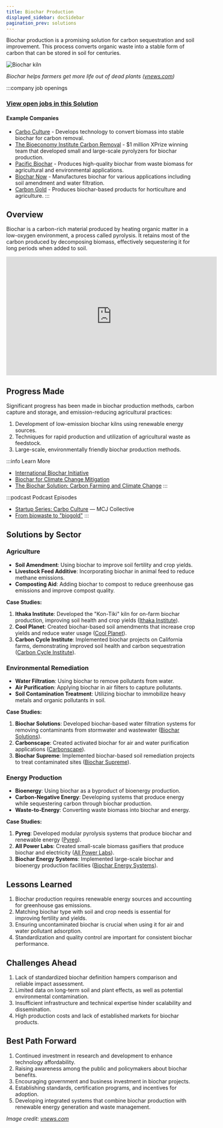 ```yaml
---
title: Biochar Production
displayed_sidebar: docSidebar
pagination_prev: solutions
---
```


Biochar production is a promising solution for carbon sequestration and soil improvement. This process converts organic waste into a stable form of carbon that can be stored in soil for centuries.

![Biochar kiln](../static/img/biochar-kiln.jpg)

*Biochar helps farmers get more life out of dead plants ([vnews.com](https://www.vnews.com/Biochar-Demonstration-Offers-Alternative-to-Burn-Piles-46911424))*

:::company job openings
### [View open jobs in this Solution](https://climatebase.org/jobs?l=&q=&drawdown_solutions=Biochar+Production)
#### Example Companies
- [Carbo Culture](https://carboculture.com/) - Develops technology to convert biomass into stable biochar for carbon removal.
- [The Bioeconomy Institute Carbon Removal](https://www.biorenew.iastate.edu/) - $1 million XPrize winning team that developed small and large-scale pyrolyzers for biochar production.
- [Pacific Biochar](https://pacificbiochar.com/) - Produces high-quality biochar from waste biomass for agricultural and environmental applications.
- [Biochar Now](https://biocharnow.com/) - Manufactures biochar for various applications including soil amendment and water filtration.
- [Carbon Gold](https://www.carbongold.com/) - Produces biochar-based products for horticulture and agriculture.
:::

## Overview

Biochar is a carbon-rich material produced by heating organic matter in a low-oxygen environment, a process called pyrolysis. It retains most of the carbon produced by decomposing biomass, effectively sequestering it for long periods when added to soil.

<iframe width="560" height="315" src="https://www.youtube-nocookie.com/embed/zFX1mOsg36w?si=H_P0WZ7XFclD1Nvg" title="YouTube video player" frameborder="0" allow="accelerometer; autoplay; clipboard-write; encrypted-media; gyroscope; picture-in-picture; web-share" allowfullscreen></iframe>

## Progress Made

Significant progress has been made in biochar production methods, carbon capture and storage, and emission-reducing agricultural practices:

1. Development of low-emission biochar kilns using renewable energy sources.
2. Techniques for rapid production and utilization of agricultural waste as feedstock.
3. Large-scale, environmentally friendly biochar production methods.


:::info Learn More
- [International Biochar Initiative](https://biochar-international.org/)
- [Biochar for Climate Change Mitigation](https://www.frontiersin.org/articles/10.3389/fclim.2021.631593/full)
- [The Biochar Solution: Carbon Farming and Climate Change](https://www.amazon.com/Biochar-Solution-Carbon-Farming-Climate/dp/0865716773)
:::

:::podcast Podcast Episodes
- [Startup Series: Carbo Culture](https://player.simplecast.com/10b86d33-6c0b-467c-91d1-2cced2ac2d58?dark=true&wmode=opaque) — MCJ Collective
- [From biowaste to "biogold"](https://embed.podcasts.apple.com/us/podcast/from-biowaste-to-biogold/id1593204897?i=1000565755759)
:::


## Solutions by Sector

### Agriculture
- **Soil Amendment**: Using biochar to improve soil fertility and crop yields.
- **Livestock Feed Additive**: Incorporating biochar in animal feed to reduce methane emissions.
- **Composting Aid**: Adding biochar to compost to reduce greenhouse gas emissions and improve compost quality.

**Case Studies:**
1. **Ithaka Institute**: Developed the "Kon-Tiki" kiln for on-farm biochar production, improving soil health and crop yields ([Ithaka Institute](https://www.ithaka-institut.org/en/home)).
2. **Cool Planet**: Created biochar-based soil amendments that increase crop yields and reduce water usage ([Cool Planet](https://www.coolplanet.com/)).
3. **Carbon Cycle Institute**: Implemented biochar projects on California farms, demonstrating improved soil health and carbon sequestration ([Carbon Cycle Institute](https://www.carboncycle.org/)).

### Environmental Remediation
- **Water Filtration**: Using biochar to remove pollutants from water.
- **Air Purification**: Applying biochar in air filters to capture pollutants.
- **Soil Contamination Treatment**: Utilizing biochar to immobilize heavy metals and organic pollutants in soil.

**Case Studies:**
1. **Biochar Solutions**: Developed biochar-based water filtration systems for removing contaminants from stormwater and wastewater ([Biochar Solutions](https://biocharsolutions.com/)).
2. **Carbonscape**: Created activated biochar for air and water purification applications ([Carbonscape](https://www.carbonscape.com/)).
3. **Biochar Supreme**: Implemented biochar-based soil remediation projects to treat contaminated sites ([Biochar Supreme](https://www.biocharsupreme.com/)).

### Energy Production
- **Bioenergy**: Using biochar as a byproduct of bioenergy production.
- **Carbon-Negative Energy**: Developing systems that produce energy while sequestering carbon through biochar production.
- **Waste-to-Energy**: Converting waste biomass into biochar and energy.

**Case Studies:**
1. **Pyreg**: Developed modular pyrolysis systems that produce biochar and renewable energy ([Pyreg](https://www.pyreg.de/en/)).
2. **All Power Labs**: Created small-scale biomass gasifiers that produce biochar and electricity ([All Power Labs](http://www.allpowerlabs.com/)).
3. **Biochar Energy Systems**: Implemented large-scale biochar and bioenergy production facilities ([Biochar Energy Systems](https://www.biocharenergy.com/)).

## Lessons Learned

1. Biochar production requires renewable energy sources and accounting for greenhouse gas emissions.
2. Matching biochar type with soil and crop needs is essential for improving fertility and yields.
3. Ensuring uncontaminated biochar is crucial when using it for air and water pollutant adsorption.
4. Standardization and quality control are important for consistent biochar performance.

## Challenges Ahead

1. Lack of standardized biochar definition hampers comparison and reliable impact assessment.
2. Limited data on long-term soil and plant effects, as well as potential environmental contamination.
3. Insufficient infrastructure and technical expertise hinder scalability and dissemination.
4. High production costs and lack of established markets for biochar products.

## Best Path Forward

1. Continued investment in research and development to enhance technology affordability.
2. Raising awareness among the public and policymakers about biochar benefits.
3. Encouraging government and business investment in biochar projects.
4. Establishing standards, certification programs, and incentives for adoption.
5. Developing integrated systems that combine biochar production with renewable energy generation and waste management.

*Image credit: [vnews.com](https://www.vnews.com/Biochar-Demonstration-Offers-Alternative-to-Burn-Piles-46911424)*
